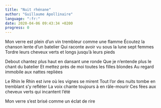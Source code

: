 ```yaml
---
title: "Nuit rhénane"
author: "Guillaume Apollinaire"
language: ":fr:"
date: 2020-04-06 09:43:34 +0200
progress: 0
---
```

Mon verre est plein d’un vin trembleur comme une flamme
Écoutez la chanson lente d’un batelier
Qui raconte avoir vu sous la lune sept femmes
Tordre leurs cheveux verts et longs jusqu’à leurs pieds

Debout chantez plus haut en dansant une ronde
Que je n’entende plus le chant du batelier
Et mettez près de moi toutes les filles blondes
Au regard immobile aux nattes repliées

Le Rhin le Rhin est ivre où les vignes se mirent
Tout l’or des nuits tombe en tremblant s’y refléter
La voix chante toujours à en râle-mourir
Ces fées aux cheveux verts qui incantent l’été

Mon verre s’est brisé comme un éclat de rire